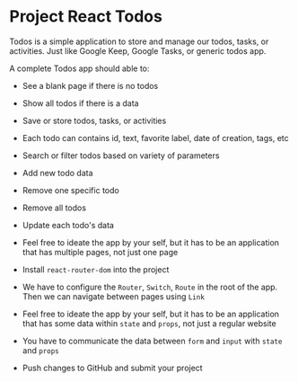 # Project React Todos

Todos is a simple application to store and manage our todos, tasks, or activities. Just like Google Keep, Google Tasks, or generic todos app.

A complete Todos app should able to:

- See a blank page if there is no todos
- Show all todos if there is a data
- Save or store todos, tasks, or activities
- Each todo can contains id, text, favorite label, date of creation, tags, etc
- Search or filter todos based on variety of parameters
- Add new todo data
- Remove one specific todo
- Remove all todos
- Update each todo's data

- Feel free to ideate the app by your self, but it has to be an application that has multiple pages, not just one page
- Install `react-router-dom` into the project
- We have to configure the `Router`, `Switch`, `Route` in the root of the app. Then we can navigate between pages using `Link`
- Feel free to ideate the app by your self, but it has to be an application that has some data within `state` and `props`, not just a regular website
- You have to communicate the data between `form` and `input` with `state` and `props`

- Push changes to GitHub and submit your project
